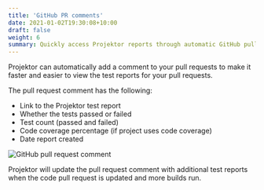 ```yaml
---
title: 'GitHub PR comments'
date: 2021-01-02T19:30:08+10:00
draft: false
weight: 6
summary: Quickly access Projektor reports through automatic GitHub pull request comments
---
```


Projektor can automatically add a comment to your pull requests to make it faster and easier to view the
test reports for your pull requests.

The pull request comment has the following:

* Link to the Projektor test report
* Whether the tests passed or failed
* Test count (passed and failed)
* Code coverage percentage (if project uses code coverage)
* Date report created

![GitHub pull request comment](/images/github-pull-request/pull-request-comment.png "GitHub pull request comment")

Projektor will update the pull request comment with additional test reports when the code pull request is updated
and more builds run.

